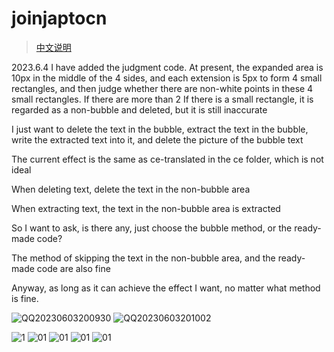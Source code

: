 # joinjaptocn

> [中文说明](README_CN.md) 

2023.6.4 I have added the judgment code. At present, the expanded area is 10px in the middle of the 4 sides, and each extension is 5px to form 4 small rectangles, and then judge whether there are non-white points in these 4 small rectangles. If there are more than 2 If there is a small rectangle, it is regarded as a non-bubble and deleted, but it is still inaccurate

I just want to delete the text in the bubble, extract the text in the bubble, write the extracted text into it, and delete the picture of the bubble text

The current effect is the same as ce-translated in the ce folder, which is not ideal

When deleting text, delete the text in the non-bubble area

When extracting text, the text in the non-bubble area is extracted

So I want to ask, is there any, just choose the bubble method, or the ready-made code?

The method of skipping the text in the non-bubble area, and the ready-made code are also fine

Anyway, as long as it can achieve the effect I want, no matter what method is fine.

![QQ20230603200930](https://github.com/1439707509/joinjaptocn/assets/128567416/588c792f-9a9a-4acf-ac7c-5931e1cc9c71)
![QQ20230603201002](https://github.com/1439707509/joinjaptocn/assets/128567416/1ee85caa-9acb-457a-b5c8-49840a21729a)


![1](https://github.com/1439707509/joinjaptocn/assets/128567416/7c4187dc-c954-4403-87ce-6b166c803092)
![01](https://github.com/1439707509/joinjaptocn/assets/128567416/70b9c0e1-3d19-4d58-9c64-083e1d959845)
![01](https://github.com/1439707509/joinjaptocn/assets/128567416/01f9c25d-10a6-489b-a7ac-881db339bd4e)
![01](https://github.com/1439707509/joinjaptocn/assets/128567416/aff78be4-a86d-4929-812c-6e606e41f941)
![01](https://github.com/1439707509/joinjaptocn/assets/128567416/c620ce24-aec9-45f4-8b85-c8154bf266d0)

